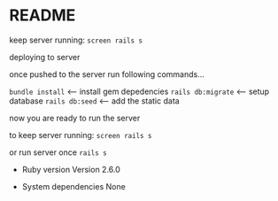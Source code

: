 # README

keep server running:
`screen rails s`

deploying to server

  once pushed to the server run following commands...

  `bundle install` <-- install gem depedencies
  `rails db:migrate` <-- setup database 
  `rails db:seed` <-- add the static data 

  now you are ready to run the server
  
  to keep server running:
  `screen rails s`

  or run server once
  `rails s` 

* Ruby version
	Version 2.6.0

* System dependencies
	None
